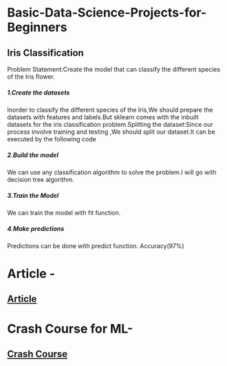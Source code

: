 # Basic-Data-Science-Projects-for-Beginners
## Iris Classification
Problem Statement:Create the model that can classify the different species of the Iris flower.
##### 1.Create the datasets
Inorder to classify the different species of the Iris,We should prepare the datasets with features and labels.But sklearn comes with the inbuilt datasets for the iris classification problem.Splitting the dataset:Since our process involve training and testing ,We should split our dataset.It can be executed by the following code
##### 2.Build the model
We can use any classification algorithm to solve the problem.I will go with decision tree algorithm.
##### 3.Train the Model
We can train the model with fit function.
##### 4.Make predictions
Predictions can be done with predict function.
Accuracy(97%)

# Article -
## [Article](https://towardsdatascience.com/machine-learning-general-process-8f1b510bd8af)

# Crash Course for ML-
## [Crash Course](https://developers.google.com/machine-learning/crash-course)

